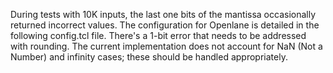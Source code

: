 During tests with 10K inputs, the last one bits of the mantissa occasionally returned incorrect values. The configuration for Openlane is detailed in the following config.tcl file.
There's a 1-bit error that needs to be addressed with rounding. 
The current implementation does not account for NaN (Not a Number) and infinity cases; these should be handled appropriately.
